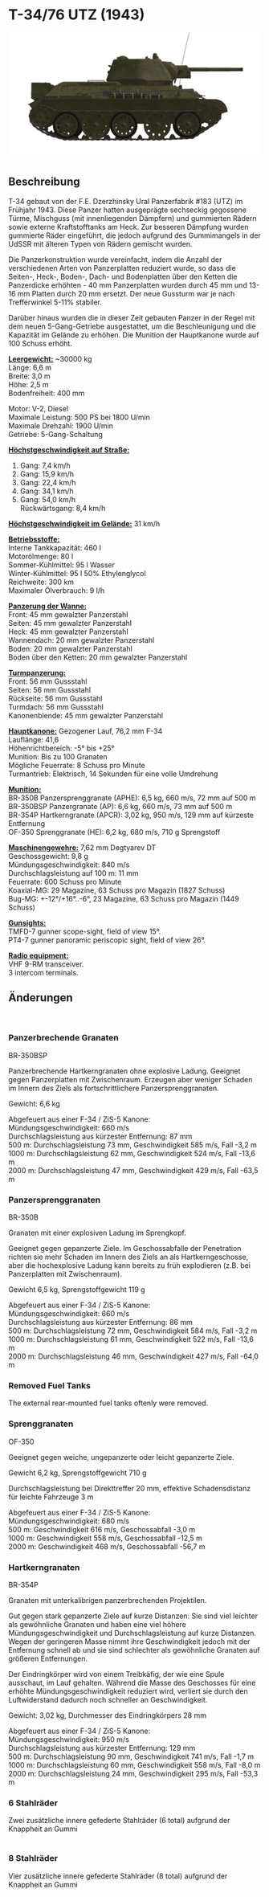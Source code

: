 # T-34/76 UTZ (1943)  
  
![_t34-76uvz-43](../images/_t34-76uvz-43.png)  
  
## Beschreibung  
  
T-34 gebaut von der F.E. Dzerzhinsky Ural Panzerfabrik #183 (UTZ) im Frühjahr 1943. Diese Panzer hatten ausgeprägte sechseckig gegossene Türme, Mischguss (mit innenliegenden Dämpfern) und gummierten Rädern sowie externe Kraftstofftanks am Heck. Zur besseren Dämpfung wurden gummierte Räder eingeführt, die jedoch aufgrund des Gummimangels in der UdSSR mit älteren Typen von Rädern gemischt wurden.  
  
Die Panzerkonstruktion wurde vereinfacht, indem die Anzahl der verschiedenen Arten von Panzerplatten reduziert wurde, so dass die Seiten-, Heck-, Boden-, Dach- und Bodenplatten über den Ketten die Panzerdicke erhöhten - 40 mm Panzerplatten wurden durch 45 mm und 13-16 mm Platten durch 20 mm ersetzt. Der neue Gussturm war je nach Trefferwinkel 5-11% stabiler.  
  
Darüber hinaus wurden die in dieser Zeit gebauten Panzer in der Regel mit dem neuen 5-Gang-Getriebe ausgestattet, um die Beschleunigung und die Kapazität im Gelände zu erhöhen. Die Munition der Hauptkanone wurde auf 100 Schuss erhöht.  
  
<b><u>Leergewicht:</u></b> ~30000 kg  
Länge: 6,6 m  
Breite: 3,0 m  
Höhe: 2,5 m  
Bodenfreiheit: 400 mm  
  
Motor: V-2, Diesel  
Maximale Leistung: 500 PS bei 1800 U/min  
Maximale Drehzahl: 1900 U/min  
Getriebe: 5-Gang-Schaltung  
  
<b><u>Höchstgeschwindigkeit auf Straße:</u></b>  
1. Gang: 7,4 km/h  
2. Gang: 15,9 km/h  
3. Gang: 22,4 km/h  
4. Gang: 34,1 km/h  
5. Gang: 54,0 km/h  
Rückwärtsgang: 8,4 km/h  
  
<b><u>Höchstgeschwindigkeit im Gelände:</u></b> 31 km/h  
  
<b><u>Betriebsstoffe:</u></b>  
Interne Tankkapazität: 460 l  
Motorölmenge: 80 l  
Sommer-Kühlmittel: 95 l Wasser  
Winter-Kühlmittel: 95 l 50% Ethylenglycol  
Reichweite: 300 km  
Maximaler Ölverbrauch: 9 l/h  
  
<b><u>Panzerung der Wanne:</u></b>  
Front: 45 mm gewalzter Panzerstahl  
Seiten: 45 mm gewalzter Panzerstahl  
Heck: 45 mm gewalzter Panzerstahl  
Wannendach: 20 mm gewalzter Panzerstahl  
Boden: 20 mm gewalzter Panzerstahl  
Boden über den Ketten: 20 mm gewalzter Panzerstahl  
  
<b><u>Turmpanzerung:</u></b>  
Front: 56 mm Gussstahl  
Seiten: 56 mm Gussstahl  
Rückseite: 56 mm Gussstahl  
Turmdach: 56 mm Gussstahl  
Kanonenblende: 45 mm gewalzter Panzerstahl  
  
<b><u>Hauptkanone:</u></b> Gezogener Lauf, 76,2 mm F-34  
Lauflänge: 41,6  
Höhenrichtbereich: -5° bis +25°  
Munition: Bis zu 100 Granaten  
Mögliche Feuerrate: 8 Schuss pro Minute  
Turmantrieb: Elektrisch, 14 Sekunden für eine volle Umdrehung  
  
<b><u>Munition:</u></b>  
BR-350B Panzersprenggranate (APHE): 6,5 kg, 660 m/s, 72 mm auf 500 m  
BR-350BSP Panzergranate (AP): 6,6 kg, 660 m/s, 73 mm auf 500 m  
BR-354P Hartkerngranate (APCR): 3,02 kg, 950 m/s, 129 mm auf kürzeste Entfernung  
OF-350 Sprenggranate (HE): 6,2 kg, 680 m/s, 710 g Sprengstoff  
  
<b><u>Maschinengewehre:</u></b> 7,62 mm Degtyarev DT  
Geschossgewicht: 9,8 g  
Mündungsgeschwindigkeit: 840 m/s  
Durchschlagsleistung auf 100 m: 11 mm  
Feuerrate: 600 Schuss pro Minute  
Koaxial-MG: 29 Magazine, 63 Schuss pro Magazin (1827 Schuss)  
Bug-MG: +-12°/+16°..-6°, 23 Magazine, 63 Schuss pro Magazin (1449 Schuss)  
  
<b><u>Gunsights:</u></b>  
TMFD-7 gunner scope-sight, field of view 15°.  
PT4-7 gunner panoramic periscopic sight, field of view 26°.  
  
<b><u>Radio equipment:</u></b>  
VHF 9-RM transceiver.  
3 intercom terminals.  
  
  
## Änderungen  
  ﻿
  
### Panzerbrechende Granaten  
  
BR-350BSP  
  
Panzerbrechende Hartkerngranaten ohne explosive Ladung. Geeignet gegen Panzerplatten mit Zwischenraum. Erzeugen aber weniger Schaden im Innern des Ziels als fortschrittlichere Panzersprenggranaten.  
  
Gewicht: 6,6 kg  
  
Abgefeuert aus einer F-34 / ZiS-5 Kanone:  
Mündungsgeschwindigkeit: 660 m/s   
Durchschlagsleistung aus kürzester Entfernung: 87 mm  
500 m: Durchschlagsleistung 73 mm, Geschwindigkeit 585 m/s, Fall -3,2 m  
1000 m: Durchschlagsleistung 62 mm, Geschwindigkeit 524 m/s, Fall -13,6 m  
2000 m: Durchschlagsleistung 47 mm, Geschwindigkeit 429 m/s, Fall -63,5 m  ﻿
  
### Panzersprenggranaten  
  
BR-350B  
  
Granaten mit einer explosiven Ladung im Sprengkopf.  
  
Geeignet gegen gepanzerte Ziele. Im Geschossabfalle der Penetration richten sie mehr Schaden im Innern des Ziels an als Hartkerngeschosse, aber die hochexplosive Ladung kann bereits zu früh explodieren (z.B. bei Panzerplatten mit Zwischenraum).  
  
Gewicht 6,5 kg, Sprengstoffgewicht 119 g  
  
Abgefeuert aus einer F-34 / ZiS-5 Kanone:  
Mündungsgeschwindigkeit: 660 m/s  
Durchschlagsleistung aus kürzester Entfernung: 86 mm  
500 m: Durchschlagsleistung 72 mm, Geschwindigkeit 584 m/s, Fall -3,2 m  
1000 m: Durchschlagsleistung 61 mm, Geschwindigkeit 522 m/s, Fall -13,6 m  
2000 m: Durchschlagsleistung 46 mm, Geschwindigkeit 427 m/s, Fall -64,0 m  ﻿
  
### Removed Fuel Tanks  
  
The external rear-mounted fuel tanks oftenly were removed.  ﻿
  
### Sprenggranaten  
  
OF-350  
  
Geeignet gegen weiche, ungepanzerte oder leicht gepanzerte Ziele.  
  
Gewicht 6,2 kg, Sprengstoffgewicht 710 g  
  
Durchschlagsleistung bei Direkttreffer 20 mm, effektive Schadensdistanz für leichte Fahrzeuge 3 m  
  
Abgefeuert aus einer F-34 / ZiS-5 Kanone:  
Mündungsgeschwindigkeit: 680 m/s  
500 m: Geschwindigkeit 616 m/s, Geschossabfall -3,0 m  
1000 m: Geschwindigkeit 558 m/s, Geschossabfall -12,5 m  
2000 m: Geschwindigkeit 468 m/s, Geschossabfall -56,7 m  ﻿
  
### Hartkerngranaten  
  
BR-354P  
  
Granaten mit unterkalibrigen panzerbrechenden Projektilen.  
  
Gut gegen stark gepanzerte Ziele auf kurze Distanzen: Sie sind viel leichter als gewöhnliche Granaten und haben eine viel höhere Mündungsgeschwindigkeit und Durchschlagsleistung auf kurze Distanzen. Wegen der geringeren Masse nimmt ihre Geschwindigkeit jedoch mit der Entfernung schnell ab und sie sind schlechter als gewöhnliche Granaten auf größeren Entfernungen.  
  
Der Eindringkörper wird von einem Treibkäfig, der wie eine Spule ausschaut, im Lauf gehalten. Während die Masse des Geschosses für eine erhöhte Mündungsgeschwindigkeit reduziert wird, verliert sie durch den Luftwiderstand dadurch noch schneller an Geschwindigkeit.  
  
Gewicht: 3,02 kg, Durchmesser des Eindringkörpers 28 mm  
  
Abgefeuert aus einer F-34 / ZiS-5 Kanone:  
Mündungsgeschwindigkeit: 950 m/s   
Durchschlagsleistung aus kürzester Entfernung: 129 mm  
500 m: Durchschlagsleistung 90 mm, Geschwindigkeit 741 m/s, Fall -1,7 m  
1000 m: Durchschlagsleistung 60 mm, Geschwindigkeit 558 m/s, Fall -8,0 m  
2000 m: Durchschlagsleistung 24 mm, Geschwindigkeit 295 m/s, Fall -53,3 m  ﻿
  
### 6 Stahlräder  
  
Zwei zusätzliche innere gefederte Stahlräder (6 total) aufgrund der Knappheit an Gummi  
  ﻿
  
### 8 Stahlräder  
  
Vier zusätzliche innere gefederte Stahlräder (8 total) aufgrund der Knappheit an Gummi  
